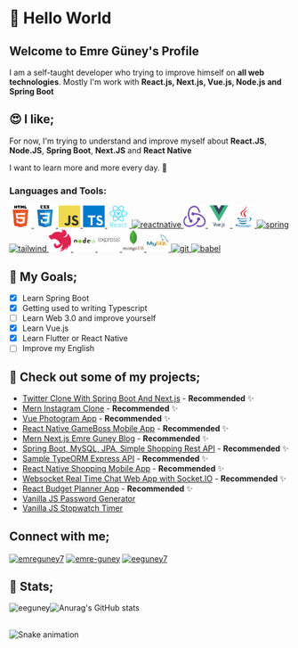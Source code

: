 # 👋 Hello World

## Welcome to Emre Güney's Profile

I am a self-taught developer who trying to improve himself on <strong>all web technologies</strong>. Mostly I'm work with <strong>React.js, Next.js, Vue.js, Node.js and Spring Boot</strong> 

## 😍 I like;

For now, I'm trying to understand and improve myself about <strong>React.JS</strong>, <strong>Node.JS</strong>, <strong>Spring Boot</strong>, <strong>Next.JS</strong> and <strong>React Native</strong>

I want to learn more and more every day. 🤘

<h3 align="left">Languages and Tools:</h3>
<p align="left">
<a href="https://www.w3.org/html/" target="_blank" rel="noreferrer"><img src="https://raw.githubusercontent.com/devicons/devicon/master/icons/html5/html5-original-wordmark.svg" alt="html5" width="40" height="40" /> </a> 
<a href="https://www.w3schools.com/css/" target="_blank" rel="noreferrer"> <img src="https://raw.githubusercontent.com/devicons/devicon/master/icons/css3/css3-original-wordmark.svg" alt="css3" width="40" height="40" /> </a>
<a href="https://developer.mozilla.org/en-US/docs/Web/JavaScript" target="_blank" rel="noreferrer"> <img src="https://raw.githubusercontent.com/devicons/devicon/master/icons/javascript/javascript-original.svg" alt="javascript" width="40" height="40" /> </a>
<a href="https://www.typescriptlang.org/" target="_blank" rel="noreferrer"> <img src="https://raw.githubusercontent.com/devicons/devicon/master/icons/typescript/typescript-original.svg" alt="typescript" width="40" height="40" /> </a>
<a href="https://reactjs.org/" target="_blank" rel="noreferrer">
<img src="https://raw.githubusercontent.com/devicons/devicon/master/icons/react/react-original-wordmark.svg" alt="react" width="40" height="40" /> </a>
<a href="https://reactnative.dev/" target="_blank" rel="noreferrer"> <img src="https://reactnative.dev/img/header_logo.svg" alt="reactnative" width="40" height="40" /> </a> 
<a href="https://redux.js.org" target="_blank" rel="noreferrer"> <img src="https://raw.githubusercontent.com/devicons/devicon/master/icons/redux/redux-original.svg" alt="redux"width="40" height="40" /> </a>
<a href="https://vuejs.org/" target="_blank" rel="noreferrer"> <img src="https://raw.githubusercontent.com/devicons/devicon/master/icons/vuejs/vuejs-original-wordmark.svg" alt="vuejs" width="40" height="40" /> </a>
<a href="https://www.java.com" target="_blank" rel="noreferrer">
<img src="https://raw.githubusercontent.com/devicons/devicon/master/icons/java/java-original.svg" alt="java" width="40" height="40" /> </a>
<a href="https://spring.io/" target="_blank" rel="noreferrer"> <img src="https://www.vectorlogo.zone/logos/springio/springio-icon.svg" alt="spring" width="40" height="40" />
</a> 
<a href="https://tailwindcss.com/" target="_blank" rel="noreferrer"> <img src="https://www.vectorlogo.zone/logos/tailwindcss/tailwindcss-icon.svg" alt="tailwind" width="40" height="40" /> </a>
<a href="https://nestjs.com/" target="_blank" rel="noreferrer">
 <img src="https://raw.githubusercontent.com/devicons/devicon/master/icons/nestjs/nestjs-plain.svg" alt="nestjs"width="40" height="40" /> </a> 
 <a href="https://nodejs.org" target="_blank" rel="noreferrer"> <img src="https://raw.githubusercontent.com/devicons/devicon/master/icons/nodejs/nodejs-original-wordmark.svg" alt="nodejs" width="40" height="40" /> </a>
<a href="https://expressjs.com" target="_blank" rel="noreferrer">
 <img src="https://raw.githubusercontent.com/devicons/devicon/master/icons/express/express-original-wordmark.svg" alt="express" width="40" height="40" /> </a>
<a href="https://www.mongodb.com/" target="_blank" rel="noreferrer"> <img src="https://raw.githubusercontent.com/devicons/devicon/master/icons/mongodb/mongodb-original-wordmark.svg" alt="mongodb" width="40" height="40" /> </a>
<a href="https://www.mysql.com/" target="_blank" rel="noreferrer"> <img src="https://raw.githubusercontent.com/devicons/devicon/master/icons/mysql/mysql-original-wordmark.svg" alt="mysql" width="40" height="40" /> </a>
<a href="https://git-scm.com/" target="_blank" rel="noreferrer"> <img
src="https://www.vectorlogo.zone/logos/git-scm/git-scm-icon.svg" alt="git" width="40" height="40" /> </a>
<a href="https://babeljs.io/" target="_blank" rel="noreferrer"> <img
src="https://www.vectorlogo.zone/logos/babeljs/babeljs-icon.svg" alt="babel" width="40" height="40" /> </a>
</p>

## :punch: My Goals;

- [x] Learn Spring Boot 
- [x] Getting used to writing Typescript
- [ ] Learn Web 3.0 and improve yourself
- [x] Learn Vue.js
- [x] Learn Flutter or React Native
- [ ] Improve my English

## 🧐 Check out some of my projects;

- [Twitter Clone With Spring Boot And Next.js](https://github.com/eeguney/twitter-clone-springboot-and-nextjs) - **Recommended** ✨
- [Mern Instagram Clone](https://github.com/eeguney/mern-instagram-clone) - **Recommended** ✨
- [Vue Photogram App](https://github.com/eeguney/vue-photogram-app) - **Recommended** ✨
- [React Native GameBoss Mobile App](https://github.com/eeguney/react-native-gameboss-app) - **Recommended** ✨
- [Mern Next.js Emre Guney Blog](https://github.com/eeguney/mern-next.js-emreguney-blog) - **Recommended** ✨
- [Spring Boot, MySQL, JPA, Simple Shopping Rest API](https://github.com/eeguney/spring-boot-shop-api) - **Recommended** ✨
- [Sample TypeORM Express API](https://github.com/eeguney?tab=repositories) - **Recommended** ✨
- [React Native Shopping Mobile App](https://github.com/eeguney/react-native-shopping-app) - **Recommended** ✨
- [Websocket Real Time Chat Web App with Socket.IO](https://github.com/eeguney/websocket-real-time-chat) - **Recommended** ✨
- [React Budget Planner App](https://github.com/eeguney/react-budget-planner-app) - **Recommended** ✨
- [Vanilla JS Password Generator](https://github.com/eeguney/vanilla-javascript-password-generator)
- [Vanilla JS Stopwatch Timer](https://github.com/eeguney/vanilla-js-stopwatch-timer)

## Connect with me;

<p align="left">
<a href="https://twitter.com/emreguney7" target="blank"><img align="center" src="https://raw.githubusercontent.com/rahuldkjain/github-profile-readme-generator/master/src/images/icons/Social/twitter.svg" alt="emreguney7" height="30" width="40" /></a>
<a href="https://linkedin.com/in/emre-guney" target="blank"><img align="center" src="https://raw.githubusercontent.com/rahuldkjain/github-profile-readme-generator/master/src/images/icons/Social/linked-in-alt.svg" alt="emre-guney" height="30" width="40" /></a>
<a href="https://instagram.com/eeguney7" target="blank"><img align="center" src="https://raw.githubusercontent.com/rahuldkjain/github-profile-readme-generator/master/src/images/icons/Social/instagram.svg" alt="eeguney7" height="30" width="40" /></a>
</p>

## 🧐 Stats;

<p><img align="left" src="https://github-readme-stats.vercel.app/api/top-langs?username=eeguney&show_icons=true&locale=en&layout=compact" alt="eeguney" /></p>

![Anurag's GitHub stats](https://github-readme-stats.vercel.app/api?username=eeguney&show_icons=true&theme=default&hide_border=true)

<br clear="both">

<img src="https://raw.githubusercontent.com/maurodesouza/maurodesouza/blob/output/snake.svg" alt="Snake animation" />
